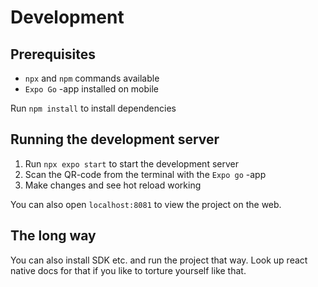 # Development

## Prerequisites

-   `npx` and `npm` commands available
-   `Expo Go` -app installed on mobile

Run `npm install` to install dependencies

## Running the development server

1. Run `npx expo start` to start the development server
2. Scan the QR-code from the terminal with the `Expo go` -app
3. Make changes and see hot reload working

You can also open `localhost:8081` to view the project on the web.

## The long way

You can also install SDK etc. and run the project that way. Look up react native docs for that if
you like to torture yourself like that.
